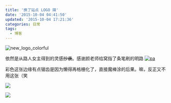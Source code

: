 ```yaml
---
title: '换了站点 LOGO 辣'
date: '2015-10-04 04:41:50'
updated: '2015-10-04 17:21:36'
categories: 日常
tags:
  - 博客
---
```



![new_logo_colorful](https://img.prin.studio/images/2015/10/2015-10-03_14-22-59.png)

依然是从路人女主得到的灵感<del datetime="2015-10-03T12:43:08+00:00">抄袭</del>。感谢颜老师给窝指了条笔刷的明路 [![pa](https://img.prin.studio/images/2015/10/2015-10-03_12-39-25.jpg)](https://img.prin.studio/images/2015/10/2015-10-03_12-39-25.jpg)

彩色这张边缘有点锯齿是因为懒得再格栅化了，直接魔棒涂的后果。嘛，反正又不用这张（笑

![](https://img.prinzeugen.net/logo_scp_thin_large.png)

![](https://img.prinzeugen.net/new_logo.png)



